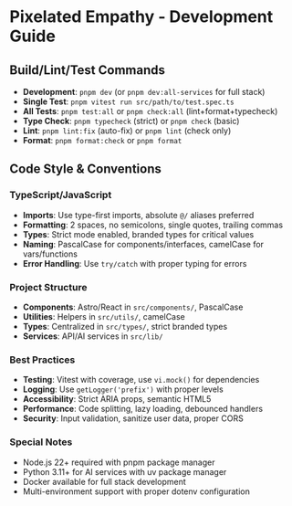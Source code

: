 # Pixelated Empathy - Development Guide

## Build/Lint/Test Commands
- **Development**: `pnpm dev` (or `pnpm dev:all-services` for full stack)
- **Single Test**: `pnpm vitest run src/path/to/test.spec.ts`
- **All Tests**: `pnpm test:all` or `pnpm check:all` (lint+format+typecheck)
- **Type Check**: `pnpm typecheck` (strict) or `pnpm check` (basic)
- **Lint**: `pnpm lint:fix` (auto-fix) or `pnpm lint` (check only)
- **Format**: `pnpm format:check` or `pnpm format`

## Code Style & Conventions

### TypeScript/JavaScript
- **Imports**: Use type-first imports, absolute `@/` aliases preferred
- **Formatting**: 2 spaces, no semicolons, single quotes, trailing commas
- **Types**: Strict mode enabled, branded types for critical values
- **Naming**: PascalCase for components/interfaces, camelCase for vars/functions
- **Error Handling**: Use `try/catch` with proper typing for errors

### Project Structure
- **Components**: Astro/React in `src/components/`, PascalCase
- **Utilities**: Helpers in `src/utils/`, camelCase
- **Types**: Centralized in `src/types/`, strict branded types
- **Services**: API/AI services in `src/lib/`

### Best Practices
- **Testing**: Vitest with coverage, use `vi.mock()` for dependencies
- **Logging**: Use `getLogger('prefix')` with proper levels
- **Accessibility**: Strict ARIA props, semantic HTML5
- **Performance**: Code splitting, lazy loading, debounced handlers
- **Security**: Input validation, sanitize user data, proper CORS

### Special Notes
- Node.js 22+ required with pnpm package manager
- Python 3.11+ for AI services with uv package manager
- Docker available for full stack development 
- Multi-environment support with proper dotenv configuration